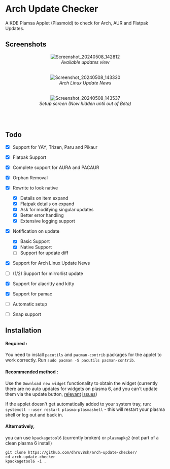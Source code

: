 # Arch Update Checker
A KDE Plamsa Applet (Plasmoid) to check for Arch, AUR and Flatpak Updates.

## Screenshots

<div align="center">
<p>
  
![Screenshot_20240508_142812](https://github.com/dhruv8sh/arch-update-checker/assets/67322047/aebae6ed-d075-4a8c-b5ee-57de7fe6c1c7)<br/>
<i>Available updates view</i>
<br/><br/>
</p>

<p>
  
![Screenshot_20240508_143330](https://github.com/dhruv8sh/arch-update-checker/assets/67322047/5edb0542-12f2-40e2-8cb8-1faa348b96ff)<br/>
<i>Arch Linux Update News</i>
<br/><br/>
</p>

<p>

![Screenshot_20240508_143537](https://github.com/dhruv8sh/arch-update-checker/assets/67322047/91ee7d25-54fd-4191-b65e-51533aa27f8e)<br/>
<i>Setup screen (Now hidden until out of Beta)</i>

<br/><br/>
</p>

</div>

## Todo
- [x] Support for YAY, Trizen, Paru and Pikaur
- [x] Flatpak Support
- [x] Complete support for AURA and PACAUR
- [x] Orphan Removal
- [x] Rewrite to look native
  - [x] Details on item expand
  - [x] Flatpak details on expand
  - [x] Ask for modifying singular updates
  - [x] Better error handling
  - [x] Extensive logging support
- [x] Notification on update
  - [x] Basic Support
  - [x] Native Support
  - [ ] Support for update diff
- [x] Support for Arch Linux Update News
- [ ] (1/2) Support for mirrorlist update
- [x] Support for alacritty and kitty
- [x] Support for pamac
- [ ] Automatic setup
- [ ] Snap support


## Installation


#### Required :
You need to install ```pacutils``` and ```pacman-contrib``` packages for the applet to work correctly.
Run ```sudo pacman -S pacutils pacman-contrib```.

#### Recommended method :
Use the `Download new widget` functionality to obtain the widget (currently there are no auto updates for widgets on plasma 6, and you can't update them via the update button, [relevant](https://bugs.kde.org/show_bug.cgi?id=483570) [issues](https://discuss.kde.org/t/kde-6-widgets-fail-to-update/14337))

If the applet doesn't get automatically added to your system tray, run:
`systemctl --user restart plasma-plasmashell` - this will restart your plasma shell
or log out and back in.

#### Alternatively,
you can use `kpackagetool6` (currently broken) or `plasmapkg2` (not part of a clean plasma 6 install)
```
git clone https://github.com/dhruv8sh/arch-update-checker/
cd arch-update-checker
kpackagetool6 -i .
```
